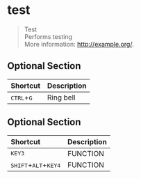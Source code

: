 # test

> Test  
> Performs testing  
> More information: <http://example.org/>.

## Optional Section
|Shortcut|Description|
|:--|:--|
|<kbd>CTRL</kbd>+<kbd>G</kbd>|Ring bell|

## Optional Section
|Shortcut|Description|
|:--|:--|
|<kbd>KEY3</kbd>|FUNCTION|
|<kbd>SHIFT</kbd>+<kbd>ALT</kbd>+<kbd>KEY4</kbd>|FUNCTION|
